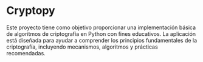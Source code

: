 # Cryptopy

Este proyecto tiene como objetivo proporcionar una implementación básica de algoritmos de criptografía en Python con fines educativos. La aplicación está diseñada para ayudar a comprender los principios fundamentales de la criptografía, incluyendo mecanismos, algoritmos y prácticas recomendadas.